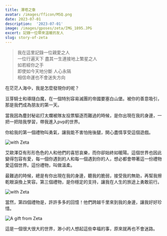 ```yaml
---
title: 澤塔之章
avatar: /images/fficon/MSQ.png
date: 2023-07-01
description:  '2023-07-01'
image: /images/gposes/zeta/IMG_1895.JPG
excert: 記錄一位帶來溫暖的友人
slug: story-of-zeta
---
```


> 我在這里記錄一位親愛之人  
>一位行遍天下 盡其一生連接地上繁星之人  
>如若經你之手  
>即使如今天地分斷 人心永隔  
>相信命運也不會迷失方向

在茫茫人海中，我是怎麼發現你的呢？

豆芽騎士和導隨白魔，在一個特別容易滅團的帝國要塞白山堡。被你的善意吸引，那是我們成為朋友的第一天。

當我因為塵封秘岩打太爛被隊友投票驅逐而難過的時候，是你出現在我的身邊，一把一把陪我學習，帶我進入pvp的世界。

你給我的第一個禮物叫勇氣，讓我能不害怕拖後腿，開心盡情享受這個遊戲。

![with Zeta](IMG_1895.jpg)

艾歐澤亞有形形色色的人和他們的喜怒哀樂，而你卻始終如暖陽。這個世界也因此變得包容有愛，每一個你遇到的人和每一個遇到你的人，想必都會帶著這一份禮物愛這個世界。這份禮物，叫做溫柔。

最難過的時候，總是有你出現在我的身邊，聽我的脆弱，接受我的無助，再幫我擦乾眼淚換上笑容。第三個禮物，是你穩定的支持，讓我在人生的旅途上勇敢前行。

![with Zeta](IMG_1897.jpg)

當然，第四個禮物是，許許多多的回憶！他們跨越千里來到我的身邊，讓我好好珍惜。

![A gift from Zeta](postcards.webp)

這是一個很大很大的世界，渺小的人想起這些幸福的事，原來就再也不會迷路。